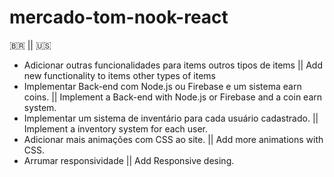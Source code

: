 # mercado-tom-nook-react

🇧🇷 || 🇺🇸

* Adicionar outras funcionalidades para items outros tipos de items ||   Add new functionality to items other types of items
* Implementar Back-end com Node.js ou Firebase e um sistema earn coins. ||   Implement a Back-end with Node.js or Firebase and a coin earn system.
* Implementar um sistema de inventário para cada usuário cadastrado. ||   Implement a inventory system for each user.
* Adicionar mais animações com CSS ao site. ||   Add more animations with CSS.
* Arrumar responsividade ||   Add Responsive desing.
